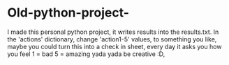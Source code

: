 # Old-python-project-
I made this personal python project, it writes results into the results.txt. In the 'actions' dictionary, change 'action1-5' values, to something you like, maybe you could turn this into a check in sheet, every day it asks you how you feel 1 = bad 5 = amazing yada yada be creative :D,
